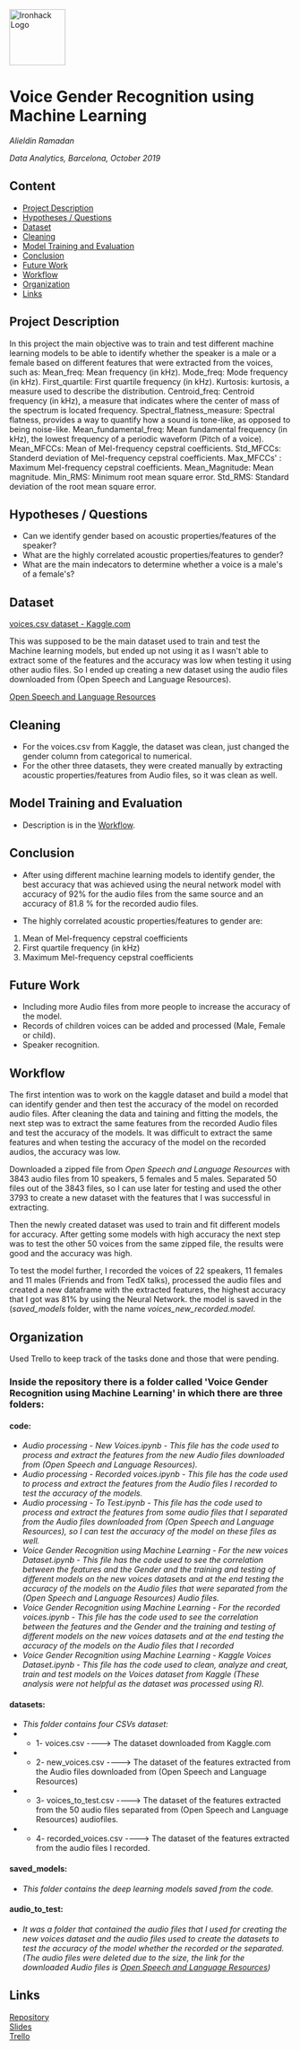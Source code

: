 <img src="https://bit.ly/2VnXWr2" alt="Ironhack Logo" width="100"/>

# Voice Gender Recognition using Machine Learning
*Alieldin Ramadan*

*Data Analytics, Barcelona, October 2019*

## Content
- [Project Description](#project-description)
- [Hypotheses / Questions](#hypotheses-questions)
- [Dataset](#dataset)
- [Cleaning](#cleaning)
- [Model Training and Evaluation](#model-training-and-evaluation)
- [Conclusion](#conclusion)
- [Future Work](#future-work)
- [Workflow](#workflow)
- [Organization](#organization)
- [Links](#links)

## Project Description
In this project the main objective was to train and test different machine learning models to be able to identify whether the speaker is a male or a female based on different features that were extracted from the voices, such as:
Mean_freq: Mean frequency (in kHz).
Mode_freq: Mode frequency (in kHz).
First_quartile: First quartile frequency (in kHz).
Kurtosis: kurtosis, a measure used to describe the distribution.
Centroid_freq: Centroid frequency (in kHz), a measure that indicates where the center of mass of the spectrum is located frequency.
Spectral_flatness_measure: Spectral flatness, provides a way to quantify how a sound is tone-like, as opposed to being noise-like.
Mean_fundamental_freq: Mean fundamental frequency (in kHz), the lowest frequency of a periodic waveform (Pitch of a voice).
Mean_MFCCs: Mean of Mel-frequency cepstral coefficients.
Std_MFCCs: Standerd deviation of Mel-frequency cepstral coefficients.
Max_MFCCs' : Maximum Mel-frequency cepstral coefficients.
Mean_Magnitude: Mean magnitude. 
Min_RMS: Minimum root mean square error.
Std_RMS: Standard deviation of the root mean square error.



## Hypotheses / Questions
* Can we identify gender based on acoustic properties/features of the speaker?
* What are the highly correlated acoustic properties/features to gender?
* What are the main indecators to determine whether a voice is a male's of a female's?

## Dataset
[voices.csv dataset - Kaggle.com](https://www.kaggle.com/primaryobjects/voicegender)

This was supposed to be the main dataset used to train and test the Machine learning models, but ended up not using it as I wasn't able to extract some of the features and the accuracy was low when testing it using other audio files. So I ended up creating a new dataset using the audio files downloaded from (Open Speech and Language Resources).

[Open Speech and Language Resources](http://www.openslr.org/45/)

## Cleaning
- For the voices.csv from Kaggle, the dataset was clean, just changed the gender column from categorical to numerical.
- For the other three datasets, they were created manually by extracting acoustic properties/features from Audio files, so it was clean as well.

## Model Training and Evaluation
* Description is in the [Workflow](#workflow).

## Conclusion
* After using different machine learning models to identify gender, the best accuracy that was achieved using the neural network model with accuracy of 92% for the audio files from the same source and an accuracy of 81.8 % for the recorded audio files.

* The highly correlated acoustic properties/features to gender are:
1) Mean of Mel-frequency cepstral coefficients
2) First quartile frequency (in kHz)
3) Maximum Mel-frequency cepstral coefficients

## Future Work
- Including more Audio files from more people to increase the accuracy of the model.
- Records of children voices can be added and processed (Male, Female or child).
- Speaker recognition.

## Workflow
The first intention was to work on the kaggle dataset and build a model that can identify gender and then test the accuracy of the model on recorded audio files. After cleaning the data and taining and fitting the models, the next step was to extract the same features from the recorded Audio files and test the accuracy of the models. It was difficult to extract the same features and when testing the accuracy of the model on the recorded audios, the accuracy was low.

Downloaded a zipped file from *Open Speech and Language Resources* with 3843 audio files from 10 speakers, 5 females and 5 males. Separated 50 files out of the 3843 files, so I can use later for testing and used the other 3793 to create a new dataset with the features that I was successful in extracting.

Then the newly created dataset was used to train and fit different models for accuracy. After getting some models with high accuracy the next step was to test the other 50 voices from the same zipped file, the results were good and the accuracy was high.

To test the model further, I recorded the voices of 22 speakers, 11 females and 11 males (Friends and from TedX talks), processed the audio files and created a new dataframe with the extracted features, the highest accuracy that I got was 81% by using the Neural Network.
the model is saved in the (*saved_models* folder, with the name *voices_new_recorded.model*.

## Organization
Used Trello to keep track of the tasks done and those that were pending.

### Inside the repository there is a folder called 'Voice Gender Recognition using Machine Learning' in which there are three folders:
#### code:
- *Audio processing - New Voices.ipynb - This file has the code used to process and extract the features from the new Audio files downloaded from (Open Speech and Language Resources).*
- *Audio processing - Recorded voices.ipynb - This file has the code used to process and extract the features from the Audio files I recorded to test the accuracy of the models.*
- *Audio processing - To Test.ipynb - This file has the code used to process and extract the features from some audio files that I separated from the Audio files downloaded from (Open Speech and Language Resources), so I can test the accuracy of the model on these files as well.*
- *Voice Gender Recognition using Machine Learning - For the new voices Dataset.ipynb - This file has the code used to see the correlation between the features and the Gender and the training and testing of different models on the new voices datasets and at the end testing the accuracy of the models on the Audio files that were separated from the (Open Speech and Language Resources) Audio files.*
- *Voice Gender Recognition using Machine Learning - For the recorded voices.ipynb - This file has the code used to see the correlation between the features and the Gender and the training and testing of different models on the new voices datasets and at the end testing the accuracy of the models on the Audio files that I recorded*
- *Voice Gender Recognition using Machine Learning - Kaggle Voices Dataset.ipynb - This file has the code used to clean, analyze and creat, train and test models on the Voices dataset from Kaggle (These analysis were not helpful as the dataset was processed using R).*

#### datasets:
- *This folder contains four CSVs dataset:*
- - 1- voices.csv                   ---->  The dataset downloaded from Kaggle.com
- - 2- new_voices.csv               ---->  The dataset of the features extracted from the Audio files downloaded from (Open Speech and Language Resources)
- - 3- voices_to_test.csv           ---->  The dataset of the features extracted from the 50 audio files separated from (Open Speech and Language Resources) audiofiles.
- - 4- recorded_voices.csv          ---->  The dataset of the features extracted from the audio files I recorded.

#### saved_models:
- *This folder contains the deep learning models saved from the code.*

#### audio_to_test:
- *It was a folder that contained the audio files that I used for creating the new voices dataset and the audio files used to create the datasets to test the accuracy of the model whether the recorded or the separated. (The audio files were deleted due to the size, the link for the downloaded Audio files is [Open Speech and Language Resources](http://www.openslr.org/45/))*


## Links

[Repository](https://github.com/alieldinramadan/Project-Week-8-Final-Project)  
[Slides](https://docs.google.com/presentation/d/1FOXif4Rt3PdMC8ju35J6V7yDKksEyFi0MLDijOav8KE/edit?usp=sharing)  
[Trello](https://trello.com/b/A73tKFUM/project-5)  
